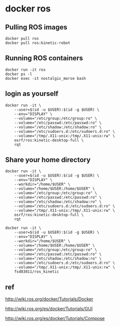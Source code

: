 # docker ros


## Pulling ROS images
    docker pull ros
    docker pull ros:kinetic-robot

## Running ROS containers
    docker run -it ros
    docker ps -l
    docker exec -it nostalgic_morse bash

## login as yourself
    docker run -it \
        --user=$(id -u $USER):$(id -g $USER) \
        --env="DISPLAY" \
        --volume="/etc/group:/etc/group:ro" \
        --volume="/etc/passwd:/etc/passwd:ro" \
        --volume="/etc/shadow:/etc/shadow:ro" \
        --volume="/etc/sudoers.d:/etc/sudoers.d:ro" \
        --volume="/tmp/.X11-unix:/tmp/.X11-unix:rw" \
        osrf/ros:kinetic-desktop-full \
        rqt

## Share your home directory
    docker run -it \
        --user=$(id -u $USER):$(id -g $USER) \
        --env="DISPLAY" \
        --workdir="/home/$USER" \
        --volume="/home/$USER:/home/$USER" \
        --volume="/etc/group:/etc/group:ro" \
        --volume="/etc/passwd:/etc/passwd:ro" \
        --volume="/etc/shadow:/etc/shadow:ro" \
        --volume="/etc/sudoers.d:/etc/sudoers.d:ro" \
        --volume="/tmp/.X11-unix:/tmp/.X11-unix:rw" \
        osrf/ros:kinetic-desktop-full \
        rqt

    docker run -it \
        --user=$(id -u $USER):$(id -g $USER) \
        --env="DISPLAY" \
        --workdir="/home/$USER" \
        --volume="/home/$USER:/home/$USER" \
        --volume="/etc/group:/etc/group:ro" \
        --volume="/etc/passwd:/etc/passwd:ro" \
        --volume="/etc/shadow:/etc/shadow:ro" \
        --volume="/etc/sudoers.d:/etc/sudoers.d:ro" \
        --volume="/tmp/.X11-unix:/tmp/.X11-unix:rw" \
        fsd83811/ros_kinetic



## ref
http://wiki.ros.org/docker/Tutorials/Docker

http://wiki.ros.org/es/docker/Tutorials/GUI

http://wiki.ros.org/es/docker/Tutorials/Compose